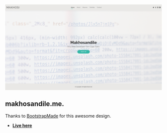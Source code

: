 <p align="center">
<a alt="thumbnail" href="https://makhosandile.me"><img src="./assets/img/thumbnail.png" ></a>
</p>

## makhosandile.me.

Thanks to [BootstrapMade](https://bootstrapmade.com/) for this awesome design.

- **[Live here](https://makhosandile.me)**

